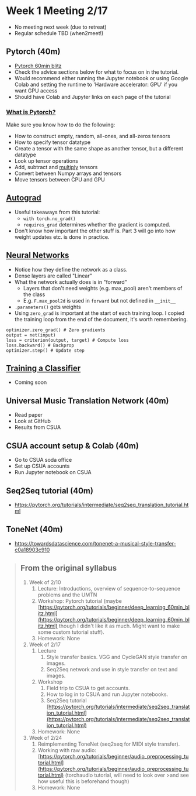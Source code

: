 # Week 1 Meeting 2/17

- No meeting next week (due to retreat)
- Regular schedule TBD (when2meet!)

## Pytorch (40m)
- [Pytorch 60min blitz](https://pytorch.org/tutorials/beginner/deep_learning_60min_blitz.html)
- Check the advice sections below for what to focus on in the tutorial.
- Would recommend either running the Jupyter notebook or using Google Colab and setting the runtime to 'Hardware accelerator: GPU' if you want GPU access
- Should have Colab and Jupyter links on each page of the tutorial

### [What is Pytorch?](https://pytorch.org/tutorials/beginner/blitz/tensor_tutorial.html#sphx-glr-beginner-blitz-tensor-tutorial-py)
Make sure you know how to do the following:
- How to construct empty, random, all-ones, and all-zeros tensors
- How to specify tensor datatype
- Create a tensor with the same shape as another tensor, but a different datatype
- Look up tensor operations
- Add, subtract and [multiply](https://stackoverflow.com/questions/44524901/how-to-do-product-of-matrices-in-pytorch) tensors
- Convert between Numpy arrays and tensors
- Move tensors between CPU and GPU

## [Autograd](https://pytorch.org/tutorials/beginner/blitz/autograd_tutorial.html#sphx-glr-beginner-blitz-autograd-tutorial-py)
- Useful takeaways from this tutorial:
    - `with torch.no_grad()`
    - `requires_grad` determines whether the gradient is computed.
- Don't know how important the other stuff is. Part 3 will go into how weight updates etc. is done in practice.

## [Neural Networks](https://colab.research.google.com/github/pytorch/tutorials/blob/gh-pages/_downloads/neural_networks_tutorial.ipynb#scrollTo=pFyfk2z9r48d)
- Notice how they define the network as a class.
- Dense layers are called "Linear"
- What the network actually does is in "forward"
    - Layers that don't need weights (e.g. max_pool) aren't members of the class
    - E.g. `F.max_pool2d` is used in `forward` but not defined in `__init__`
- `.parameters()` gets weights
- Using `zero_grad` is important at the start of each training loop.
I copied the training loop from the end of the document, it's worth remembering.
```
optimizer.zero_grad() # Zero gradients
output = net(input)
loss = criterion(output, target) # Compute loss
loss.backward() # Backprop
optimizer.step() # Update step
```

## [Training a Classifier](https://colab.research.google.com/github/pytorch/tutorials/blob/gh-pages/_downloads/cifar10_tutorial.ipynb)
- Coming soon

## Universal Music Translation Network (40m)
- Read paper
- Look at GitHub
- Results from CSUA

## CSUA account setup & Colab (40m)
- Go to CSUA soda office
- Set up CSUA accounts
- Run Jupyter notebook on CSUA

## Seq2Seq tutorial (40m)
- https://pytorch.org/tutorials/intermediate/seq2seq_translation_tutorial.html

## ToneNet (40m)
- https://towardsdatascience.com/tonenet-a-musical-style-transfer-c0a18903c910

> ## From the original syllabus
> 1. Week of 2/10
>    1. Lecture: Introductions, overview of sequence-to-sequence problems and the UMTN
>    2. Workshop: Pytorch tutorial (maybe [https://pytorch.org/tutorials/beginner/deep_learning_60min_blitz.html](https://pytorch.org/tutorials/beginner/deep_learning_60min_blitz.html) though I didn't like it as much. Might want to make some custom tutorial stuff).
>    3. Homework: None
>2. Week of 2/17
>    1. Lecture
>        1. Style transfer basics. VGG and CycleGAN style transfer on images.
>        2. Seq2Seq network and use in style transfer on text and images.
>    2. Workshop
>        1. Field trip to CSUA to get accounts.
>        2. How to log in to CSUA and run Jupyter notebooks.
>        3. Seq2Seq tutorial [https://pytorch.org/tutorials/intermediate/seq2seq_translation_tutorial.html](https://pytorch.org/tutorials/intermediate/seq2seq_translation_tutorial.html)
>    3. Homework: None
>3. Week of 2/24
>    1. Reimplementing ToneNet (seq2seq for MIDI style transfer).
>    2. Working with raw audio: [https://pytorch.org/tutorials/beginner/audio_preprocessing_tutorial.html](https://pytorch.org/tutorials/beginner/audio_preprocessing_tutorial.html) (torchaudio tutorial, will need to look over >and see how useful this is beforehand though)
>    3. Homework: None